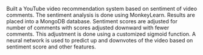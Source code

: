 Built a YouTube video recommendation system based on sentiment of video comments.
The sentiment analysis is done using MonkeyLearn.
Results are placed into a MongoDB database.
Sentiment scores are adjusted for number of comments with scores adjusted downward with fewer comments.
This adjustment is done using a customized sigmoid function.
A neural network is used to predict up and downvotes of the video based on sentiment score and other features.
